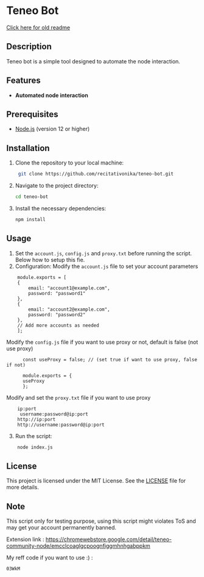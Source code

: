 # Teneo Bot
[Click here for old readme](https://github.com/recitativonika/teneo-bot/blob/main/readme-old.md)
## Description
Teneo bot is a simple tool designed to automate the node interaction.

## Features
- **Automated node interaction**

## Prerequisites
- [Node.js](https://nodejs.org/) (version 12 or higher)

## Installation

1. Clone the repository to your local machine:
   ```bash
	git clone https://github.com/recitativonika/teneo-bot.git
   ```
2. Navigate to the project directory:
	```bash
	cd teneo-bot
	```
3. Install the necessary dependencies:
	```bash
	npm install
	```

## Usage

1. Set the `account.js`, `config.js` and `proxy.txt` before running the script. Below how to setup this fie.
2. Configuration:
   Modify the `account.js` file to set your account parameters
```
    module.exports = [
	{
		email: "account1@example.com",
		password: "password1"
	},
	{
		email: "account2@example.com",
		password: "password2"
	},
	// Add more accounts as needed
	];
```
 Modify the `config.js` file if you want to use proxy or not, default is false (not use proxy)
```
	  const useProxy = false; // (set true if want to use proxy, false if not)

	  module.exports = {
	  useProxy
	  };
```
 Modify and set the `proxy.txt` file if you want to use proxy
```
   	ip:port
  	 username:password@ip:port
   	http://ip:port
   	http://username:password@ip:port
```
3. Run the script:
```bash
	node index.js
```

## License
This project is licensed under the MIT License. See the [LICENSE](LICENSE) file for more details.

## Note
This script only for testing purpose, using this script might violates ToS and may get your account permanently banned.

Extension link : https://chromewebstore.google.com/detail/teneo-community-node/emcclcoaglgcpoognfiggmhnhgabppkm

My reff code if you want to use :) : 
```bash
03WkM
```
